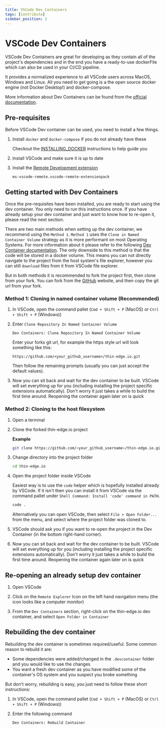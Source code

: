 ```yaml
---
title: VSCode Dev Containers
tags: [Contribute]
sidebar_position: 2
---
```


# VSCode Dev Containers

VSCode Dev Containers are great for developing as they contain all of the project's dependencies and in the end you have a ready-to-use dockerFile which can also be used in your CI/CD pipeline.

It provides a normalized experience to all VSCode users across MacOS, Windows and Linux. All you need to get going is a the open source docker engine (not Docker Desktop!) and docker-compose.

More information about Dev Containers can be found from the [official documentation](https://code.visualstudio.com/docs/devcontainers/containers).

## Pre-requisites

Before VSCode Dev container can be used, you need to install a few things.

1. Install `docker` and `docker-compose` if you do not already have these

    Checkout the [INSTALLING_DOCKER](./INSTALLING_DOCKER.md) instructions to help guide you

1. Install VSCode and make sure it is up to date

2. Install the [Remote Development extension](https://marketplace.visualstudio.com/items?itemName=ms-vscode-remote.remote-containers)

    ```
    ms-vscode-remote.vscode-remote-extensionpack
    ```

## Getting started with Dev Containers

Once the pre-requisites have been installed, you are ready to start using the dev container. You only need to run this instructions once. If you have already setup your dev container and just want to know how to re-open it, please read the next section.

There are two main methods when setting up the dev container, we recommend using the `Method 1`. `Method 1` uses the `Clone in Named Container Volume` strategy as  it is more performant on most Operating Systems. For more information about it please refer to the following [Dev Container documentation](https://code.visualstudio.com/remote/advancedcontainers/improve-performance). The only downside to this method is that the code will be stored in a docker volume. This means you can not directly navigate to the project from the host system's file explorer, however you can still `download` files from it from VSCode file explorer.

But in both methods it is recommended to fork the project first, then clone from your fork. You can fork from the [GitHub](https://github.com/thin-edge/thin-edge.io) website, and then copy the git url from your fork.

### Method 1: Cloning in named container volume (Recommended)

1. In VSCode, open the command pallet (`Cmd + Shift + P` (MacOS) or `Ctrl + Shift + P` (Windows))

2. Enter `Clone Repository In Named Container Volume`

    ```
    Dev Containers: Clone Repository In Named Container Volume
    ```

    Enter your forks git url, for example the https style url will look something like this:

    ```
    https://github.com/<your_github_username>/thin-edge.io.git
    ```

    Then follow the remaining prompts (usually you can just accept the default values).

3. Now you can sit back and wait for the dev container to be built. VSCode will set everything up for you (including installing the project specific extensions automatically). Don't worry it just takes a while to build the first time around. Reopening the container again later on is quick

### Method 2: Cloning to the host filesystem

1. Open a terminal

2. Clone the forked thin-edge.io project

    **Example**

    ```sh
    git clone https://github.com/<your_github_username>/thin-edge.io.git
    ```

3. Change directory into the project folder

    ```sh
    cd thin-edge.io
    ```

4. Open the project folder inside VSCode

    Easiest way is to use the `code` helper which is hopefully installed already by VSCode. If it isn't then you can install it from VSCode via the command pallet under `Shell Command: Install 'code' command in PATH`.

    ```sh
    code .
    ```

    Alternatively you can open VSCode, then select `File > Open Folder...` from the menu, and select where the project folder was cloned to.

5. VSCode should ask you if you want to re-open the project in the Dev Container (in the bottom right-hand corner).

6. Now you can sit back and wait for the dev container to be built. VSCode will set everything up for you (including installing the project specific extensions automatically). Don't worry it just takes a while to build the first time around. Reopening the container again later on is quick

## Re-opening an already setup dev container

1. Open VSCode

2. Click on the `Remote Explorer` Icon on the left hand navigation menu (the icon looks like a computer monitor)

3. From the `Dev Containers` section, right-click on the thin-edge.io dev container, and select `Open Folder in Container`


## Rebuilding the dev container

Rebuilding the dev container is sometimes required/useful. Some common reason to rebuild it are:

* Some dependencies were added/changed in the `.devcontainer` folder and you would like to use the changes
* You want a fresh dev container as you have modified some of the container's OS system and you suspect you broke something

But don't worry, rebuilding is easy, you just need to follow these short instructions:

1. In VSCode, open the command pallet (`Cmd + Shift + P` (MacOS) or `Ctrl + Shift + P` (Windows))

2. Enter the following command

    ```
    Dev Containers: Rebuild Container
    ```
